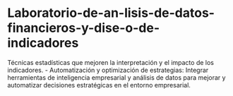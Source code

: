 # Laboratorio-de-an-lisis-de-datos-financieros-y-dise-o-de-indicadores
Técnicas estadísticas que mejoren la interpretación y el impacto de los indicadores. - Automatización y optimización de estrategias: Integrar herramientas de inteligencia empresarial y análisis de datos para mejorar y automatizar decisiones estratégicas en el entorno empresarial.
